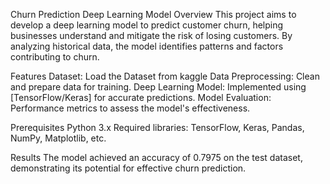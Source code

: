 Churn Prediction Deep Learning Model
Overview
This project aims to develop a deep learning model to predict customer churn, helping businesses understand and mitigate the risk of losing customers. By analyzing historical data, the model identifies patterns and factors contributing to churn.

Features
Dataset: Load the Dataset from kaggle 
Data Preprocessing: Clean and prepare data for training.
Deep Learning Model: Implemented using [TensorFlow/Keras] for accurate predictions.
Model Evaluation: Performance metrics to assess the model's effectiveness.

Prerequisites
Python 3.x
Required libraries: TensorFlow, Keras, Pandas, NumPy, Matplotlib, etc.

Results
The model achieved an accuracy of 0.7975 on the test dataset, demonstrating its potential for effective churn prediction.
